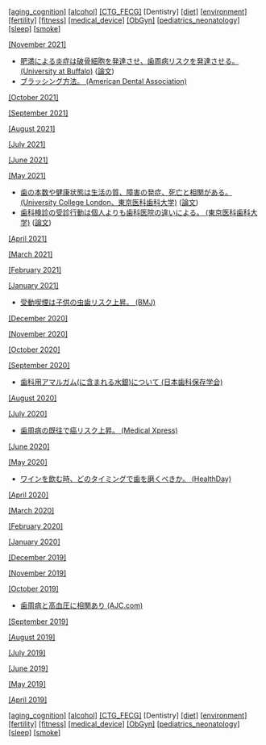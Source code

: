 [\[aging_cognition\]](aging_cognition.md) [\[alcohol\]](alcohol.md) [\[CTG_FECG\]](CTG_FECG.md) \[Dentistry\] [\[diet\]](diet.md) [\[environment\]](environment.md) [\[fertility\]](fertility.md) [\[fitness\]](fitness.md) [\[medical_device\]](medical_device.md) [\[ObGyn\]](ObGyn.md) [\[pediatrics_neonatology\]](pediatrics_neonatology.md) [\[sleep\]](sleep.md) [\[smoke\]](smoke.md)

[\[November 2021\]](2111.md)
* [肥満による炎症は破骨細胞を発達させ、歯周病リスクを発達させる。 (University at Buffalo)](http://www.buffalo.edu/news/releases/2021/11/011.html) ([論文](https://journals.sagepub.com/doi/10.1177/00220345211040729))
* [ブラッシング方法。 (American Dental Association)](https://www.mouthhealthy.org/en/az-topics/b/brushing-your-teeth)

[\[October 2021\]](2110.md)

[\[September 2021\]](2109.md)

[\[August 2021\]](2108.md)

[\[July 2021\]](2107.md)

[\[June 2021\]](2106.md)

[\[May 2021\]](2105.md)
* [歯の本数や健康状態は生活の質、障害の発症、死亡と相関がある。 (University College London、東京医科歯科大学)](https://www.ucl.ac.uk/news/2021/may/tooth-loss-may-affect-ability-carry-out-everyday-tasks) ([論文](https://agsjournals.onlinelibrary.wiley.com/doi/10.1111/jgs.17021))
* [歯科検診の受診行動は個人よりも歯科医院の違いによる。 (東京医科歯科大学)](https://www.tmd.ac.jp/topics_detail/id=54694) ([論文](https://www.mdpi.com/1660-4601/18/6/2816))

[\[April 2021\]](2104.md)

[\[March 2021\]](2103.md)

[\[February 2021\]](2102.md)

[\[January 2021\]](2101.md)
* [受動喫煙は子供の虫歯リスク上昇。 (BMJ)](https://www.bmj.com/content/351/bmj.h5397)

[\[December 2020\]](2012.md)

[\[November 2020\]](2011.md)

[\[October 2020\]](2010.md)

[\[September 2020\]](2009.md)
* [歯科用アマルガム(に含まれる水銀)について (日本歯科保存学会)](https://www.ousda.jp/cmsdesigner/data/entry/saisin_news/saisin_news.03922.00000002.pdf)

[\[August 2020\]](2008.md)

[\[July 2020\]](2007.md)
* [歯周病の既往で癌リスク上昇。 (Medical Xpress)](https://medicalxpress.com/news/2020-07-flossing-ties-gum-disease-higher.html)

[\[June 2020\]](2006.md)

[\[May 2020\]](2005.md)
* [ワインを飲む時、どのタイミングで歯を磨くべきか。 (HealthDay)](https://consumer.healthday.com/general-health-information-16/misc-alcohol-news-13/turning-to-wine-during-lockdown-here-s-how-to-protect-your-teeth-752744.html)

[\[April 2020\]](2004.md)

[\[March 2020\]](2003.md)

[\[February 2020\]](2002.md)

[\[January 2020\]](2001.md)

[\[December 2019\]](1912.md)

[\[November 2019\]](1911.md)

[\[October 2019\]](1910.md)
* [歯周病と高血圧に相関あり (AJC.com)](https://www.ajc.com/news/world/people-with-gum-disease-more-likely-have-high-blood-pressure-study-says/ZkFNFbmlaZ7aEKJxIms15J/)

[\[September 2019\]](1909.md)

[\[August 2019\]](1908.md)

[\[July 2019\]](1907.md)

[\[June 2019\]](1906.md)

[\[May 2019\]](1905.md)

[\[April 2019\]](1904.md)

[\[aging_cognition\]](aging_cognition.md) [\[alcohol\]](alcohol.md) [\[CTG_FECG\]](CTG_FECG.md) \[Dentistry\] [\[diet\]](diet.md) [\[environment\]](environment.md) [\[fertility\]](fertility.md) [\[fitness\]](fitness.md) [\[medical_device\]](medical_device.md) [\[ObGyn\]](ObGyn.md) [\[pediatrics_neonatology\]](pediatrics_neonatology.md) [\[sleep\]](sleep.md) [\[smoke\]](smoke.md)
